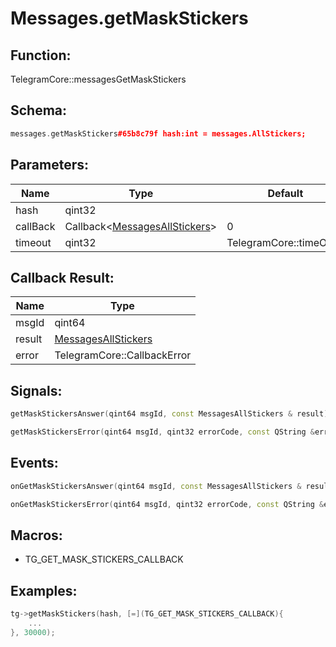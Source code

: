 # Messages.getMaskStickers

## Function:

TelegramCore::messagesGetMaskStickers

## Schema:

```c++
messages.getMaskStickers#65b8c79f hash:int = messages.AllStickers;
```
## Parameters:

|Name|Type|Default|
|----|----|-------|
|hash|qint32||
|callBack|Callback&lt;[MessagesAllStickers](../../types/messagesallstickers.md)&gt;|0|
|timeout|qint32|TelegramCore::timeOut()|

## Callback Result:

|Name|Type|
|----|----|
|msgId|qint64|
|result|[MessagesAllStickers](../../types/messagesallstickers.md)|
|error|TelegramCore::CallbackError|

## Signals:

```c++
getMaskStickersAnswer(qint64 msgId, const MessagesAllStickers & result)
```
```c++
getMaskStickersError(qint64 msgId, qint32 errorCode, const QString &errorText)
```

## Events:

```c++
onGetMaskStickersAnswer(qint64 msgId, const MessagesAllStickers & result)
```
```c++
onGetMaskStickersError(qint64 msgId, qint32 errorCode, const QString &errorText)
```

## Macros:

* TG_GET_MASK_STICKERS_CALLBACK

## Examples:

```c++
tg->getMaskStickers(hash, [=](TG_GET_MASK_STICKERS_CALLBACK){
    ...
}, 30000);
```
